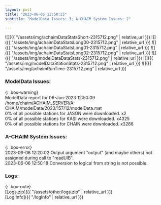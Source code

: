 ```yaml
---
layout: post
title: "2023-06-06 12:50:25"
subtitle: "ModelData Issues: 3; A-CHAIM System Issues: 2"

---
```


![]({{ "/assets/img/achaimDataStatsShort-2315712.png" | relative_url }})
![]({{ "/assets/img/achaimDataStatsLong00-2315712.png" | relative_url }})
![]({{ "/assets/img/achaimDataStatsLong01-2315712.png" | relative_url }})
![]({{ "/assets/img/achaimDataStatsLong02-2315712.png" | relative_url }})
![]({{ "/assets/img/modelDataDataStats-2315712.png" | relative_url }})
![]({{ "/assets/img/modelDataStationStats-2315712.png" | relative_url }})
![]({{ "/assets/img/achaimRunTime-2315712.png" | relative_url }})


### ModelData Issues:  
  
{: .box-warning}  
 ModelData report for 06-Jun-2023 12:50:09   
 /home/chaim/ACHAIM_SERVER/A-CHAIM/modelData/2023/157/12/modelData.mat   
 0% of all possible stations for JASON were downloaded. x2   
 0% of all possible stations for KASI were downloaded. x4325   
 0% of all possible stations for CHAIN were downloaded. x3286   
  
### A-CHAIM System Issues:  
  
{: .box-error}  
2023-06-06 12:20:02 Output argument "output" (and maybe others) not assigned during call to "readUIB".  
2023-06-06 12:50:18 Conversion to logical from string is not possible.  

### Logs:  
  
{: .box-note}  
[Logs.zip]({{ "/assets/other/logs.zip" | relative_url }})  
[Log Info]({{ "/logInfo" | relative_url }})  
